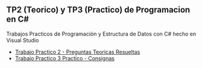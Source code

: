 ## TP2 (Teorico) y TP3 (Practico) de Programacion en C#

Trabajos Practicos de Programación y Estructura de Datos con C# hecho en Visual Studio 

- [Trabajo Practico 2 - Preguntas Teoricas Resueltas](TP2_Teorico/TP_2_RESUELTO.pdf)
- [Trabajo Practico 3 Practico - Consignas](TP3_Practica_en_C#/TP_3_Guía_de_Trabajos_Prácticos_Unidad_1.pdf)